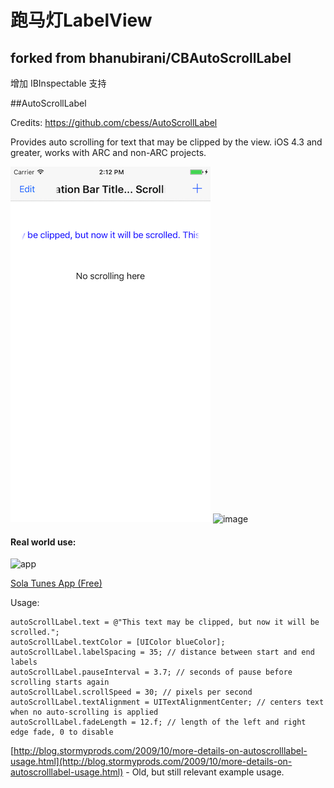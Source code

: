 # 跑马灯LabelView

## forked from bhanubirani/CBAutoScrollLabel

增加 IBInspectable 支持





##AutoScrollLabel

Credits: https://github.com/cbess/AutoScrollLabel

Provides auto scrolling for text that may be clipped by the view. iOS 4.3 and greater, works with ARC and non-ARC projects.

![screenshot](https://github.com/cbess/AutoScrollLabel/raw/master/AutoScrollLabelDemo/screenshot.png)
![image](http://a549.phobos.apple.com/us/r1000/071/Purple/v4/19/6f/c4/196fc40b-2fb4-975b-5abe-ea42850a061e/mzl.kpehwyik.320x480-75.jpg)

#### Real world use:

![app](http://static.solatunes.com//images/app/app-stage.jpg)

[Sola Tunes App (Free)](http://www.solatunes.com/app)

Usage:
    
    autoScrollLabel.text = @"This text may be clipped, but now it will be scrolled.";
    autoScrollLabel.textColor = [UIColor blueColor];
    autoScrollLabel.labelSpacing = 35; // distance between start and end labels
    autoScrollLabel.pauseInterval = 3.7; // seconds of pause before scrolling starts again
    autoScrollLabel.scrollSpeed = 30; // pixels per second
    autoScrollLabel.textAlignment = UITextAlignmentCenter; // centers text when no auto-scrolling is applied
    autoScrollLabel.fadeLength = 12.f; // length of the left and right edge fade, 0 to disable
    
[http://blog.stormyprods.com/2009/10/more-details-on-autoscrolllabel-usage.html](http://blog.stormyprods.com/2009/10/more-details-on-autoscrolllabel-usage.html) - Old, but still relevant example usage.
